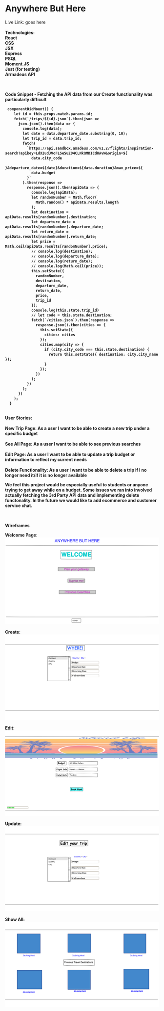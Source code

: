 <h1>Anywhere But Here</h1>

Live Link: goes here
<br>
<br>
<b>Technologies:<b>
<br>
React
<br>
CSS
<br>
JSX
<br>
Express
<br>
PSQL
<br>
Moment.JS
<br>
Jest (for testing)
<br>
Armadeus API
<br>
<br>
<br>

Code Snippet - Fetching the API data from our Create functionality was particularly difficult

```
 componentDidMount() {
    let id = this.props.match.params.id;
    fetch(`/trips/${id}.json`).then(json =>
      json.json().then(data => {
        console.log(data);
        let date = data.departure_date.substring(0, 10);
        let trip_id = data.trip_id;
        fetch(
          `https://api.sandbox.amadeus.com/v1.2/flights/inspiration-search?apikey=LdX2udJVoFLSeSuZ04CLNkQMDICdUAvW&origin=${
            data.city_code
          }&departure_date=${date}&duration=${data.duration}&max_price=${
            data.budget
          }`
        ).then(response =>
          response.json().then(apiData => {
            console.log(apiData);
            let randomNumber = Math.floor(
              Math.random() * apiData.results.length
            );
            let destination = apiData.results[randomNumber].destination;
            let departure_date = apiData.results[randomNumber].departure_date;
            let return_date = apiData.results[randomNumber].return_date;
            let price = Math.ceil(apiData.results[randomNumber].price);
            // console.log(destination);
            // console.log(departure_date);
            // console.log(return_date);
            // console.log(Math.ceil(price));
            this.setState({
              randomNumber,
              destination,
              departure_date,
              return_date,
              price,
              trip_id
            });
            console.log(this.state.trip_id)
            // let code = this.state.destination;
            fetch(`/cities.json`).then(response =>
              response.json().then(cities => {
                this.setState({
                  cities: cities
                });
                cities.map(city => {
                  if (city.city_code === this.state.destination) {
                    return this.setState({ destination: city.city_name });
                  }
                });
              })
            );
          })
        );
      })
    );
  }
```
<br>
User Stories:
<br>
<br>
New Trip Page: As a user I want to be able to create a new trip under a specific budget
<br>
<br>
See All Page: As a user I want to be able to see previous searches
<br>
<br>
Edit Page: As a user I want to be able to update a trip budget or information to reflect my current needs
<br>
<br>
Delete Functionality: As a user I want to be able to delete a trip if I no longer need it/if it is no longer available
<br>

We feel this project would be especially useful to students or anyone trying to get away while on a budget. Some issues we ran into involved actually fetching the 3rd Party API data and implementing delete functonality. In the future we would like to add ecommerce and customer service chat.
<br> <br> <br>

Wireframes
<br>

Welcome Page:
<img src = 'wireframes/untitled_page.png'>
<br>

Create:
<img src = 'wireframes/form.png'>
<br>

Edit:
<img src = 'wireframes/edit.png'>
<br>

Update:
<img src = 'wireframes/update.png'>
<br>

Show All:
<img src = 'wireframes/show_previous.png'>


